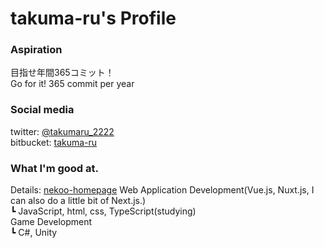 # takuma-ru's Profile

### Aspiration
目指せ年間365コミット！<br>
Go for it! 365 commit per year

### Social media
twitter: [@takumaru_2222](https://twitter.com/takumaru_2222)<br>
bitbucket: [takuma-ru](https://bitbucket.org/takuma-ru/)

### What I'm good at.
Details: [nekoo-homepage](https://nekoo-homepage.vercel.app/)
Web Application Development(Vue.js, Nuxt.js, I can also do a little bit of Next.js.)<br>
  ┗ JavaScript, html, css, TypeScript(studying)<br>
Game Development<br>
  ┗ C#, Unity<br>
